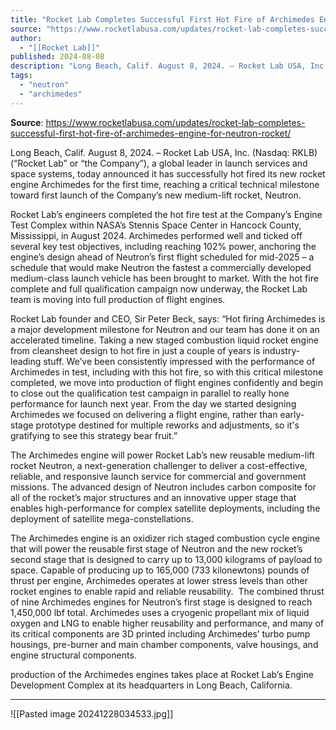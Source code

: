 ```yaml
---
title: "Rocket Lab Completes Successful First Hot Fire of Archimedes Engine for Neutron Rocket "
source: "https://www.rocketlabusa.com/updates/rocket-lab-completes-successful-first-hot-fire-of-archimedes-engine-for-neutron-rocket/"
author:
  - "[[Rocket Lab]]"
published: 2024-08-08
description: "Long Beach, Calif. August 8, 2024. – Rocket Lab USA, Inc. (Nasdaq: RKLB) (“Rocket Lab” or “the Company”), a global leader in launch services and space systems, today announced it has successfully hot fired its new rocket engine Archimedes for the first time, reaching a critical technical milestone toward first launch of the Company’s new medium-lift rocket, Neutron."
tags:
  - "neutron"
  - "archimedes"
---
```


**Source**: https://www.rocketlabusa.com/updates/rocket-lab-completes-successful-first-hot-fire-of-archimedes-engine-for-neutron-rocket/

Long Beach, Calif. August 8, 2024. – Rocket Lab USA, Inc. (Nasdaq: RKLB) (“Rocket Lab” or “the Company”), a global leader in launch services and space systems, today announced it has successfully hot fired its new rocket engine Archimedes for the first time, reaching a critical technical milestone toward first launch of the Company’s new medium-lift rocket, Neutron.

Rocket Lab’s engineers completed the hot fire test at the Company’s Engine Test Complex within NASA’s Stennis Space Center in Hancock County, Mississippi, in August 2024. Archimedes performed well and ticked off several key test objectives, including reaching 102% power, anchoring the engine’s design ahead of Neutron’s first flight scheduled for mid-2025 – a schedule that would make Neutron the fastest a commercially developed medium-class launch vehicle has been brought to market. With the hot fire complete and full qualification campaign now underway, the Rocket Lab team is moving into full production of flight engines.

Rocket Lab founder and CEO, Sir Peter Beck, says: “Hot firing Archimedes is a major development milestone for Neutron and our team has done it on an accelerated timeline. Taking a new staged combustion liquid rocket engine from cleansheet design to hot fire in just a couple of years is industry-leading stuff. We’ve been consistently impressed with the performance of Archimedes in test, including with this hot fire, so with this critical milestone completed, we move into production of flight engines confidently and begin to close out the qualification test campaign in parallel to really hone performance for launch next year. From the day we started designing Archimedes we focused on delivering a flight engine, rather than early-stage prototype destined for multiple reworks and adjustments, so it's gratifying to see this strategy bear fruit.”

The Archimedes engine will power Rocket Lab’s new reusable medium-lift rocket Neutron, a next-generation challenger to deliver a cost-effective, reliable, and responsive launch service for commercial and government missions. The advanced design of Neutron includes carbon composite for all of the rocket’s major structures and an innovative upper stage that enables high-performance for complex satellite deployments, including the deployment of satellite mega-constellations.

The Archimedes engine is an oxidizer rich staged combustion cycle engine that will power the reusable first stage of Neutron and the new rocket’s second stage that is designed to carry up to 13,000 kilograms of payload to space. Capable of producing up to 165,000 (733 kilonewtons) pounds of thrust per engine, Archimedes operates at lower stress levels than other rocket engines to enable rapid and reliable reusability.  The combined thrust of nine Archimedes engines for Neutron’s first stage is designed to reach 1,450,000 lbf total. Archimedes uses a cryogenic propellant mix of liquid oxygen and LNG to enable higher reusability and performance, and many of its critical components are 3D printed including Archimedes’ turbo pump housings, pre-burner and main chamber components, valve housings, and engine structural components.

production of the Archimedes engines takes place at Rocket Lab’s Engine Development Complex at its headquarters in Long Beach, California.

---

![[Pasted image 20241228034533.jpg]]
